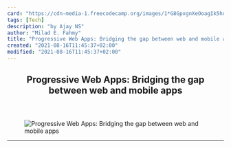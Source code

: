 ```yaml
---
card: "https://cdn-media-1.freecodecamp.org/images/1*G8GpxgnXeOoagIk5huIbUw.png"
tags: [Tech]
description: "by Ajay NS"
author: "Milad E. Fahmy"
title: "Progressive Web Apps: Bridging the gap between web and mobile apps"
created: "2021-08-16T11:45:37+02:00"
modified: "2021-08-16T11:45:37+02:00"
---
```

<div class="site-wrapper">
<main id="site-main" class="site-main outer">
<div class="inner">
<article class="post-full post tag-tech tag-programming tag-web-development tag-mobile-app-development tag-technology ">
<header class="post-full-header">
<h1 class="post-full-title">Progressive Web Apps: Bridging the gap between web and mobile apps</h1>
</header>
<figure class="post-full-image">
<picture>
<source media="(max-width: 700px)" sizes="1px" srcset="data:image/gif;base64,R0lGODlhAQABAIAAAAAAAP///yH5BAEAAAAALAAAAAABAAEAAAIBRAA7 1w">
<source media="(min-width: 701px)" sizes="(max-width: 800px) 400px,
(max-width: 1170px) 700px,
1400px" srcset="https://cdn-media-1.freecodecamp.org/images/1*G8GpxgnXeOoagIk5huIbUw.png 300w,
https://cdn-media-1.freecodecamp.org/images/1*G8GpxgnXeOoagIk5huIbUw.png 600w,
https://cdn-media-1.freecodecamp.org/images/1*G8GpxgnXeOoagIk5huIbUw.png 1000w,
https://cdn-media-1.freecodecamp.org/images/1*G8GpxgnXeOoagIk5huIbUw.png 2000w">
<img onerror="this.style.display='none'" src="https://cdn-media-1.freecodecamp.org/images/1*G8GpxgnXeOoagIk5huIbUw.png" alt="Progressive Web Apps: Bridging the gap between web and mobile apps">
</picture>
</figure>
<section class="post-full-content">
<div class="post-content medium-migrated-article">
</div>
<hr>
</section>
</article>
</div>
</main>
</div>
<!-- Google Tag Manager (noscript) -->
<!-- End Google Tag Manager (noscript) -->
